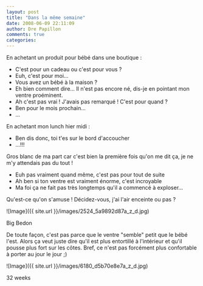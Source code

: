 ```yaml
---
layout: post
title: "Dans la même semaine"
date: 2008-06-09 22:11:09
author: Dre Papillon
comments: true
categories: 
---
```



En achetant un produit pour bébé dans une boutique :

-  C'est pour un cadeau ou c'est pour vous ?</br>
-  Euh, c'est pour moi...</br>
-  Vous avez un bébé à la maison ?</br>
-  Eh bien comment dire... Il n'est pas encore né, dis-je en pointant mon ventre proéminent.</br>
-  Ah c'est pas vrai ! J'avais pas remarqué ! C'est pour quand ?</br>
-  Ben pour le mois prochain...</br>
-  ...

En achetant mon lunch hier midi :

-  Ben dis donc, toi t'es sur le bord d'accoucher</br>
-  ...!!!

Gros blanc de ma part car c'est bien la première fois qu'on me dit ça, je ne m'y attendais pas du tout !

-  Euh pas vraiment quand même, c'est pas pour tout de suite</br>
-  Ah ben si ton ventre est vraiment énorme, c'est incroyable</br>
-  Ma foi ça ne fait pas très longtemps qu'il a commencé à exploser...

Qu'est-ce qu'on s'amuse ! Décidez-vous, j'ai l'air enceinte ou pas ?


![Image]({{ site.url }}/images/2524_5a9892d87a_z_d.jpg)
<div class="photoattrib">Big Bedon</div>



De toute façon, c'est pas parce que le ventre "semble" petit que le bébé l'est. Alors ça veut juste dire qu'il est plus entortillé à l'intérieur et qu'il pousse plus fort sur les côtes. Bref, ce n'est pas forcément plus confortable à porter au jour le jour ;)


![Image]({{ site.url }}/images/6180_d5b70e8e7a_z_d.jpg)
<div class="photoattrib">32 weeks</div>


